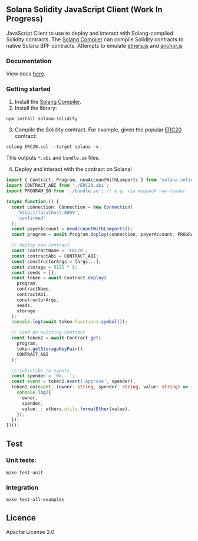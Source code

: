## Solana Solidity JavaScript Client (Work In Progress)

JavaScript Client to use to deploy and interact with Solang-compiled Solidity contracts. The [Solang Compiler](https://github.com/hyperledger-labs/solang) can compile Solidity contracts to native Solana BPF contracts. Attempts to emulate [ethers.js](https://github.com/ethers-io/ethers.js) and [anchor.js](https://github.com/project-serum/anchor/tree/master/ts)

### Documentation

View docs [here](https://vbstreetz.github.io/solana-solidity.js).

### Getting started

1. Install the [Solang Compiler](https://solang.readthedocs.io/en/latest/).
2. Install the library:

```
npm install solana-solidity
```

3. Compile the Solidity contract. For example, given the popular [ERC20](https://github.com/OpenZeppelin/openzeppelin-contracts/blob/master/contracts/token/ERC20/ERC20.sol) contract:

```
solang ERC20.sol --target solana -v
```

This outputs `*.abi` and `bundle.so` files.

4. Deploy and interact with the contract on Solana!

```typescript
import { Contract, Program, newAccountWithLamports } from 'solana-solidity';
import CONTRACT_ABI from './ERC20.abi';
import PROGRAM_SO from './bundle.so'; // e.g. via webpack raw-loader

(async function () {
  const connection: Connection = new Connection(
    'http://localhost:8899',
    'confirmed'
  );
  const payerAccount = newAccountWithLamports();
  const program = await Program.deploy(connection, payerAccount, PROGRAM_SO);

  // deploy new contract
  const contractName = 'ERC20';
  const contractAbi = CONTRACT_ABI;
  const constructorArgs = [args...];
  const storage = 8192 * 8;
  const seeds = [];
  const token = await Contract.deploy(
    program,
    contractName,
    contractAbi,
    constructorArgs,
    seeds,
    storage
  );
  console.log(await token.functions.symbol());

  // load an existing contract
  const token2 = await Contract.get(
    program,
    token.getStorageKeyPair(),
    CONTRACT_ABI
  );

  // subscribe to events
  const spender = '0x...';
  const event = token2.event('Approve', spender);
  token2.on(event, (owner: string, spender: string, value: string) => {
    console.log({
      owner,
      spender,
      value: : ethers.utils.formatEther(value),
    });
  });
})();
```

## Test

### Unit tests:

```
make test-unit
```

### Integration

```
make test-all-examples
```

## Licence

Apache License 2.0

